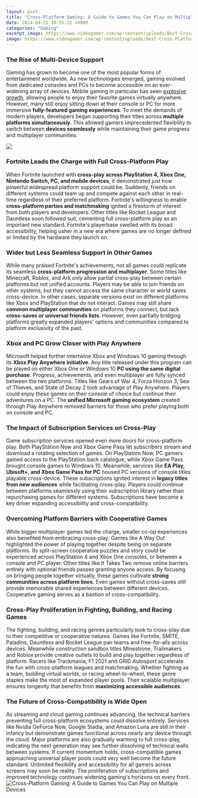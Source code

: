 ```yaml
---
layout: post
title: "Cross-Platform Gaming: A Guide to Games You Can Play on Multiple Devices"
date: 2024-04-21 10:55:22 +0000
categories: "Gaming"
excerpt_image: https://www.videogamer.com/wp-content/uploads/Best-Cross-Platform-Games-1.jpg
image: https://www.videogamer.com/wp-content/uploads/Best-Cross-Platform-Games-1.jpg
---
```


### The Rise of Multi-Device Support 
Gaming has grown to become one of the most popular forms of entertainment worldwide. As new technologies emerged, gaming evolved from dedicated consoles and PCs to become accessible on an ever-widening array of devices. Mobile gaming in particular has seen [explosive growth](https://store.fi.io.vn/womens-crazy-havanese-lady-dog-lover-v-neck-t-shirt/women&), allowing people to enjoy their favorite games virtually anywhere. However, many still enjoy sitting down at their console or PC for more immersive **fully-featured gaming experiences**. To meet the demands of modern players, developers began supporting their titles across **multiple platforms simultaneously**. This allowed gamers unprecedented flexibility to switch between **devices seamlessly** while maintaining their game progress and multiplayer communities. 

![](https://i.ytimg.com/vi/xXePqNJy9QY/maxresdefault.jpg)
### Fortnite Leads the Charge with **Full Cross-Platform Play**
When Fortnite launched with **cross-play across PlayStation 4, Xbox One, Nintendo Switch, PC, and mobile devices**, it demonstrated just how powerful widespread platform support could be. Suddenly, friends on different systems could team up and compete against each other in real-time regardless of their preferred platform. Fortnite's willingness to enable **cross-platform parties and matchmaking** ignited a firestorm of interest from both players and developers. Other titles like Rocket League and Dauntless soon followed suit, cementing full cross-platform play as an important new standard. Fortnite's playerbase swelled with its broad accessibility, helping usher in a new era where games are no longer defined or limited by the hardware they launch on.
### Wider but Less Seamless Support in Other Games
While many praised Fortnite's achievements, not all games could replicate its seamless **cross-platform progression and multiplayer**. Some titles like Minecraft, Roblox, and Ark only allow partial cross-play between certain platforms but not unified accounts. Players may be able to join friends on other systems, but they cannot access the same character or world saves cross-device. In other cases, separate versions exist on different platforms like Xbox and PlayStation that do not interact. Games may still share **common multiplayer communities** on platforms they connect, but lack **cross-saves or universal friends lists**. However, even partially bridging platforms greatly expanded players' options and communities compared to platform exclusivity of the past.
### Xbox and PC Grow Closer with Play Anywhere 
Microsoft helped further intertwine Xbox and Windows 10 gaming through its **Xbox Play Anywhere initiative**. Any title released under this program can be played on either Xbox One or Windows 10 **PC using the same digital purchase**. Progress, achievements, and even multiplayer are fully synced between the two platforms. Titles like Gears of War 4, Forza Horizon 3, Sea of Thieves, and State of Decay 2 took advantage of Play Anywhere. Players could enjoy these games on their console of choice but continue their adventures on a PC. The **unified Microsoft gaming ecosystem** created through Play Anywhere removed barriers for those who prefer playing both on console and PC.
### The Impact of Subscription Services on Cross-Play 
Game subscription services opened even more doors for cross-platform play. Both PlayStation Now and Xbox Game Pass let subscribers stream and download a rotating selection of games. On PlayStation Now, PC gamers gained access to the PlayStation back catalogue, while Xbox Game Pass brought console games to Windows 10. Meanwhile, services like **EA Play, Ubisoft+, and Xbox Game Pass for PC** housed PC versions of console titles playable cross-device. These subscriptions ignited interest in **legacy titles from new audiences** while facilitating cross-play. Players could continue between platforms seamlessly using their subscription library rather than repurchasing games for different systems. Subscriptions have become a key driver expanding accessibility and cross-compatibility.
### Overcoming Platform Barriers with Cooperative Games
While bigger multiplayer games led the charge, smaller co-op experiences also benefited from embracing cross-play. Games like A Way Out highlighted the power of playing together despite being on separate platforms. Its split-screen cooperative puzzles and story could be experienced across PlayStation 4 and Xbox One consoles, or between a console and PC player. Other titles like It Takes Two remove online barriers entirely with optional friends passes granting anyone access. By focusing on bringing people together virtually, these games cultivate **strong communities across platform lines**. Even games without cross-saves still provide memorable shared experiences between different devices. Cooperative gaming serves as a bastion of cross-compatibility.
### Cross-Play Proliferation in Fighting, Building, and Racing Games 
The fighting, building, and racing genres particularly took to cross-play due to their competitive or cooperative natures. Games like Fortnite, SMITE, Paladins, Dauntless and Rocket League pair teams and free-for-alls across devices. Meanwhile construction sandbox titles Minestrone, Trailmakers and Roblox provide creative outlets to build and play together regardless of platform. Racers like Trackmania, F1 2021 and GRID Autosport accelerate the fun with cross-platform leagues and matchmaking. Whether fighting as a team, building virtual worlds, or racing wheel-to-wheel, these genre staples make the most of expanded player pools. Their scalable multiplayer ensures longevity that benefits from **maximizing accessible audiences**.
### The Future of Cross-Compatibility is Wide Open
As streaming and cloud gaming continues advancing, the technical barriers preventing full cross-platform ecosystems could dissolve entirely. Services like Nvidia GeForce Now, Google Stadia, and Amazon Luna are still in their infancy but demonstrate games functional across nearly any device through the cloud. Major platforms are also gradually warming to full cross-play, indicating the next generation may see further dissolving of technical walls between systems. If current momentum holds, cross-compatible games approaching universal player pools could very well become the future standard. Unlimited flexibility and accessibility for all gamers across screens may soon be reality. The proliferation of subscriptions and improved technology continues widening gaming's horizons on every front.
![Cross-Platform Gaming: A Guide to Games You Can Play on Multiple Devices](https://www.videogamer.com/wp-content/uploads/Best-Cross-Platform-Games-1.jpg)